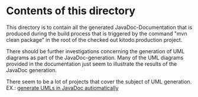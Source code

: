 # Contents of this directory

This directory is to contain all the generated JavaDoc-Documentation that is produced during the build process that
is triggered by the command "mvn clean package" in the root of the checked out kitodo.production project.

There should be further investigations concerning the generation of UML diagrams as part of the JavaDoc-generation. Many of the 
UML diagrams provided in the documentation just seem to illustrate the results of the JavaDoc generation.

There seem to be a lot of projects that cover the subject of UML generation. EX.: [generate UMLs in JavaDoc autiomatically](http://gochev.blogspot.de/2011/03/generate-javadoc-with-uml-diagrams.html)  
